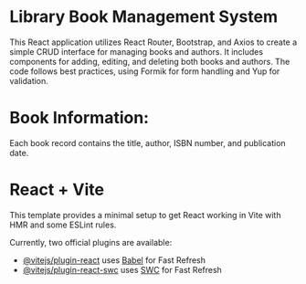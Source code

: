 # Library Book Management System

This React application utilizes React Router, Bootstrap, and Axios to create a simple CRUD interface for managing books and authors. It includes components for adding, editing, and deleting both books and authors. The code follows best practices, using Formik for form handling and Yup for validation.

# Book Information:
Each book record contains the title, author, ISBN number, and publication date.





# React + Vite

This template provides a minimal setup to get React working in Vite with HMR and some ESLint rules.

Currently, two official plugins are available:

- [@vitejs/plugin-react](https://github.com/vitejs/vite-plugin-react/blob/main/packages/plugin-react/README.md) uses [Babel](https://babeljs.io/) for Fast Refresh
- [@vitejs/plugin-react-swc](https://github.com/vitejs/vite-plugin-react-swc) uses [SWC](https://swc.rs/) for Fast Refresh
